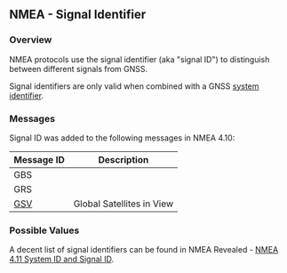 ## NMEA - Signal Identifier

### Overview

NMEA protocols use the signal identifier (aka "signal ID") to distinguish between different signals from GNSS.

Signal identifiers are only valid when combined with a GNSS [system identifier](system-id.md).



### Messages

Signal ID was added to the following messages in NMEA 4.10:

| Message ID                | Description               |
| ------------------------- | ------------------------- |
| GBS                       |                           |
| GRS                       |                           |
| [GSV](../messages/gsv.md) | Global Satellites in View |



### Possible Values

A decent list of signal identifiers can be found in NMEA Revealed - [NMEA 4.11 System ID and Signal ID](https://gpsd.gitlab.io/gpsd/NMEA.html#_nmea_4_11_system_id_and_signal_id).

